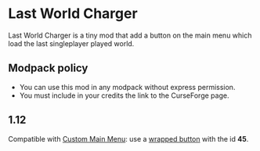 # Last World Charger
Last World Charger is a tiny mod that add a button on the main menu which load the last singleplayer played world.

## Modpack policy
* You can use this mod in any modpack without express permission.
* You must include in your credits the link to the CurseForge page.

## 1.12
Compatible with [Custom Main Menu](https://www.curseforge.com/minecraft/mc-mods/custom-main-menu): use a [wrapped button](https://github.com/lumien231/Custom-Main-Menu/wiki/Wrapped-buttons) with the id __45__.
